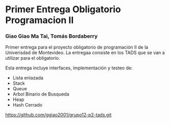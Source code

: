 # Primer Entrega Obligatorio Programacion II
### Giao Giao Ma Tai, Tomás Bordaberry 

Primer entrega para el proyecto obligatorio de programación II de la Univerisdad de Montevideo.
La entregaa consiste en los TADS que se van a utilizar para el obligatorio.

Esta entrega incluye interfaces, implementación y testeo de:
- Lista enlazada
- Stack
- Queue
- Arbol Binario de Busqueda
- Heap
- Hash Cerrado

https://github.com/ggiao2001/grupo12-p2-tads.git
